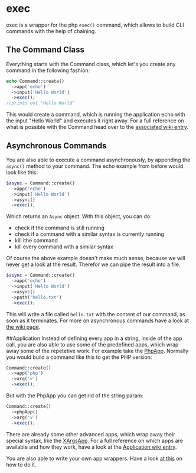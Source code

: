 # exec

exec is a wrapper for the php ```exec()``` command, which allows to build CLI commands with the help of chaining.

## The Command Class
Everything starts with the Command class, which let's you create any command in the following fashion:

```php
echo Command::create()
  ->app('echo')
  ->input('Hello World')
  ->exec();
//prints out "Hello World"
```

This would create a command, which is running the application echo with the input "Hello World" and executes it right away. 
For a full reference on what is possible with the Command head over to the [associated wiki entry](https://github.com/demvsystems/exec/wiki/Command). 

## Asynchronous  Commands
You are also able to execute a command asynchronously, by appending the ```async()``` method to your command. The echo example from before would look like this:
```php
$async = Command::create()
  ->app('echo')
  ->input('Hello World')
  ->async()
  ->exec();
```
Which returns an ```Async``` object. With this object, you can do: 
- check if the command is still running
- check if a command with a similar syntax is currently running
- kill ithe command
- kill every command with a similar syntax

Of course the above example doesn't make much sense, because we will never get a look at the result. Therefor we can pipe the 
result into a file.
```php
$async = Command::create()
  ->app('echo')
  ->input('Hello World')
  ->async()
  ->path('hello.txt')
  ->exec();
```
This will write a file called ```hello.txt``` with the content of our command, as soon as it terminates. For more on asynchronous 
commands have a look at [the wiki page](https://github.com/demvsystems/exec/wiki/Async).

##Application
Instead of defining every app in a string, inside of the app call, you are also able to use some of the predefined apps, which 
wrap away some of the repetetive work. For example take the [PhpApp](https://github.com/demvsystems/exec/blob/master/src/Application/PhpApp.php). Normally you would build a command like this to get the 
PHP version:
```php
Command::create()
  ->app('php')
  ->arg('v')
  ->exec();
```

But with the PhpApp you can get rid of the string param:
```php
Command::create()
  ->phpApp()
  ->arg('v')
  ->exec();
```
There are already some other advanced apps, which wrap away their special syntax, like the [XArgsApp](https://github.com/demvsystems/exec/blob/master/src/Application/XargsApp.php).
For a full reference on which apps are available and how they work, have a look at the [Application wiki entry](https://github.com/demvsystems/exec/wiki/Application).

You are also able to write your own app wrappers. Have a look [at this](https://github.com/demvsystems/exec/wiki/Create-your-own-Application-Wrappers) on how to do it.
